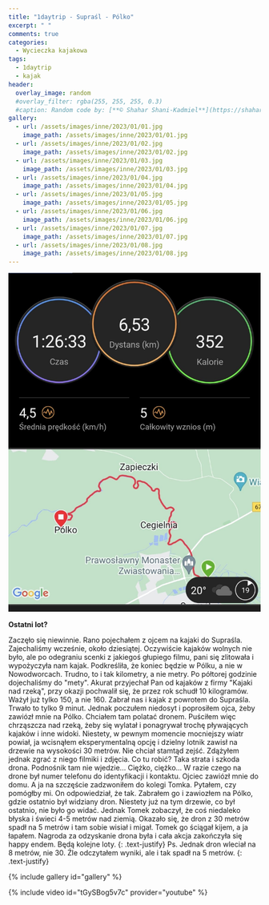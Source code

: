```yaml
---
title: "1daytrip - Supraśl - Pólko"
excerpt: " "
comments: true
categories:
  - Wycieczka kajakowa
tags:
  - 1daytrip
  - kajak
header:
  overlay_image: random
  #overlay_filter: rgba(255, 255, 255, 0.3)
  #caption: Random code by: [**© Shahar Shani-Kadmiel**](https://shaharkadmiel.github.io)"
gallery:
  - url: /assets/images/inne/2023/01/01.jpg
    image_path: /assets/images/inne/2023/01/01.jpg
  - url: /assets/images/inne/2023/01/02.jpg
    image_path: /assets/images/inne/2023/01/02.jpg
  - url: /assets/images/inne/2023/01/03.jpg
    image_path: /assets/images/inne/2023/01/03.jpg
  - url: /assets/images/inne/2023/01/04.jpg
    image_path: /assets/images/inne/2023/01/04.jpg
  - url: /assets/images/inne/2023/01/05.jpg
    image_path: /assets/images/inne/2023/01/05.jpg
  - url: /assets/images/inne/2023/01/06.jpg
    image_path: /assets/images/inne/2023/01/06.jpg
  - url: /assets/images/inne/2023/01/07.jpg
    image_path: /assets/images/inne/2023/01/07.jpg
  - url: /assets/images/inne/2023/01/08.jpg
    image_path: /assets/images/inne/2023/01/08.jpg
---
```

![mapka](/assets/images/inne/2023/01/mapka.png)

**Ostatni lot?**

Zaczęło się niewinnie. Rano pojechałem z ojcem na kajaki do Supraśla. Zajechaliśmy wcześnie, około dziesiątej. Oczywiście kajaków wolnych nie było, ale po odegraniu scenki z jakiegoś głupiego filmu, pani się zlitowała i wypożyczyła nam kajak. Podkreśliła, że koniec będzie w Pólku, a nie w Nowodworcach. Trudno, to i tak kilometry, a nie metry. Po półtorej godzinie dojechaliśmy do "mety". Akurat przyjechał Pan od kajaków z firmy "Kajaki nad rzeką", przy okazji pochwalił się, że przez rok schudł 10 kilogramów. Ważył już tylko 150, a nie 160. Zabrał nas i kajak z powrotem do Supraśla. Trwało to tylko 9 minut. Jednak poczułem niedosyt i poprosiłem ojca, żeby zawiózł mnie na Pólko. Chciałem tam polatać dronem. Puściłem więc chrząszcza nad rzeką, żeby się wylatał i ponagrywał trochę pływających kajaków i inne widoki. Niestety, w pewnym momencie mocniejszy wiatr powiał, ja wcisnąłem eksperymentalną opcję i dzielny lotnik zawisł na drzewie na wysokości 30 metrów. Nie chciał stamtąd zejść. 
Zdążyłem jednak zgrać z niego filmiki i zdjęcia. Co tu robić? Taka strata i szkoda drona. Podnośnik tam nie wjedzie... Ciężko, ciężko... W razie czego na drone był numer telefonu do identyfikacji i kontaktu. Ojciec zawiózł mnie do domu. A ja na szczęście zadzwoniłem do kolegi Tomka. Pytałem, czy pomógłby mi. On odpowiedział, że tak. Zabrałem go i zawiozłem na Pólko, gdzie ostatnio był widziany dron. Niestety już na tym drzewie, co był ostatnio, nie było go widać. Jednak Tomek zobaczył, że coś niedaleko błyska i świeci 4-5 metrów nad ziemią. Okazało się, że dron z 30 metrów spadł na 5 metrów i tam sobie wisiał i migał. Tomek go ściągał kijem, a ja łapałem. Nagroda za odzyskanie drona była i cała akcja zakończyła się happy endem. Będą kolejne loty.
{: .text-justify}
Ps. Jednak dron wleciał na 8 metrów, nie 30. Źle odczytałem wyniki, ale i tak spadł na 5 metrów.
{: .text-justify}

{% include gallery id="gallery" %}

{% include video id="tGySBog5v7c" provider="youtube" %}

